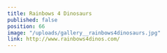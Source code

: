 ```yaml
---
title: Rainbows 4 Dinosaurs
published: false
position: 66
image: "/uploads/gallery__rainbows4dinosaurs.jpg"
link: http://www.rainbows4dinos.com/
---
```


